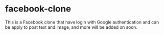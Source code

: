 # facebook-clone
This is a Facebook clone that have login with Google authentication and can be apply to post text and image, and more will be added on soon.
